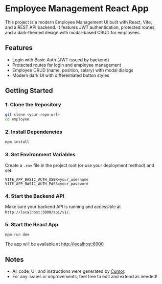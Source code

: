# Employee Management React App

This project is a modern Employee Management UI built with React, Vite, and a REST API backend. It features JWT authentication, protected routes, and a dark-themed design with modal-based CRUD for employees.

## Features
- Login with Basic Auth (JWT issued by backend)
- Protected routes for login and employee management
- Employee CRUD (name, position, salary) with modal dialogs
- Modern dark UI with differentiated button styles

## Getting Started

### 1. Clone the Repository
```sh
git clone <your-repo-url>
cd employee
```

### 2. Install Dependencies
```sh
npm install
```

### 3. Set Environment Variables
Create a `.env` file in the project root (or use your deployment method) and set:
```
VITE_APP_BASIC_AUTH_USER=your_username
VITE_APP_BASIC_AUTH_PASS=your_password
```

### 4. Start the Backend API
Make sure your backend API is running and accessible at `http://localhost:3000/api/v1/`.

### 5. Start the React App
```sh
npm run dev
```
The app will be available at [http://localhost:8000](http://localhost:8000)

## Notes
- All code, UI, and instructions were generated by [Cursor](https://www.cursor.so/).
- For any issues or improvements, feel free to edit and extend as needed!

